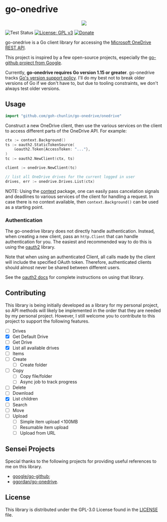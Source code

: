 # go-onedrive

<div align="center">
    <img src="https://gclstorage.blob.core.windows.net/images/go-onedrive-banner.png" />
</div>

![Test Status](https://github.com/goh-chunlin/go-onedrive/workflows/Go/badge.svg?branch=main)
[![License: GPL v3](https://img.shields.io/badge/License-GPLv3-blue.svg)](https://www.gnu.org/licenses/gpl-3.0)
[![Donate](https://img.shields.io/badge/$-donate-ff69b4.svg)](https://www.buymeacoffee.com/chunlin)

go-onedrive is a Go client library for accessing the [Microsoft OneDrive REST API](https://docs.microsoft.com/en-us/onedrive/developer/rest-api/?view=odsp-graph-online).

This project is inspired by a few open-source projects, especially the [go-github project from Google](https://github.com/google/go-github).

Currently, **go-onedrive requires Go version 1.15 or greater**.  go-onedrive tracks
[Go's version support policy](https://golang.org/doc/devel/release.html#policy). I'll do my best not to break
older versions of Go if we don't have to, but due to tooling constraints, we
don't always test older versions.

## Usage ##

```go
import "github.com/goh-chunlin/go-onedrive/onedrive"
```

Construct a new OneDrive client, then use the various services on the client to access different parts of the OneDrive API. For example:

```go
ctx := context.Background()
ts := oauth2.StaticTokenSource(
	&oauth2.Token{AccessToken: "..."},
)
tc := oauth2.NewClient(ctx, ts)

client := onedrive.NewClient(tc)

// list all OneDrive drives for the current logged in user
drives, err := onedrive.Drives.List(ctx)
```

NOTE: Using the [context](https://godoc.org/context) package, one can easily
pass cancelation signals and deadlines to various services of the client for
handling a request. In case there is no context available, then `context.Background()`
can be used as a starting point.

### Authentication ###

The go-onedrive library does not directly handle authentication. Instead, when
creating a new client, pass an `http.Client` that can handle authentication for
you. The easiest and recommended way to do this is using the [oauth2](https://github.com/golang/oauth2)
library.

Note that when using an authenticated Client, all calls made by the client will
include the specified OAuth token. Therefore, authenticated clients should
almost never be shared between different users.

See the [oauth2 docs](https://godoc.org/golang.org/x/oauth2) for complete instructions on using that library.

## Contributing ##

This library is being initially developed as a library for my personal project, so API methods will likely be implemented 
in the order that they are needed by my personal project. However, I still welcome you to contribute to this project to 
support the following features.

- [ ] Drives
 - [x] Get Default Drive
 - [ ] Get Drive
 - [x] List all available drives
- [ ] Items
 - [ ] Create
 	- [ ] Create folder
 - [ ] Copy
 	- [ ] Copy file/folder
 	- [ ] Async job to track progress
 - [ ] Delete
 - [ ] Download
 - [x] List children
 - [ ] Search
 - [ ] Move
 - [ ] Upload
 	- [ ] Simple item upload <100MB
 	- [ ] Resumable item upload
 	- [ ] Upload from URL

## Sensei Projects ##

Special thanks to the following projects for providing useful references to me on this library.
- [google/go-github](https://github.com/google/go-github);
- [ggordan/go-onedrive](https://github.com/ggordan/go-onedrive).

## License ##

This library is distributed under the GPL-3.0 License found in the [LICENSE](./LICENSE) file.
